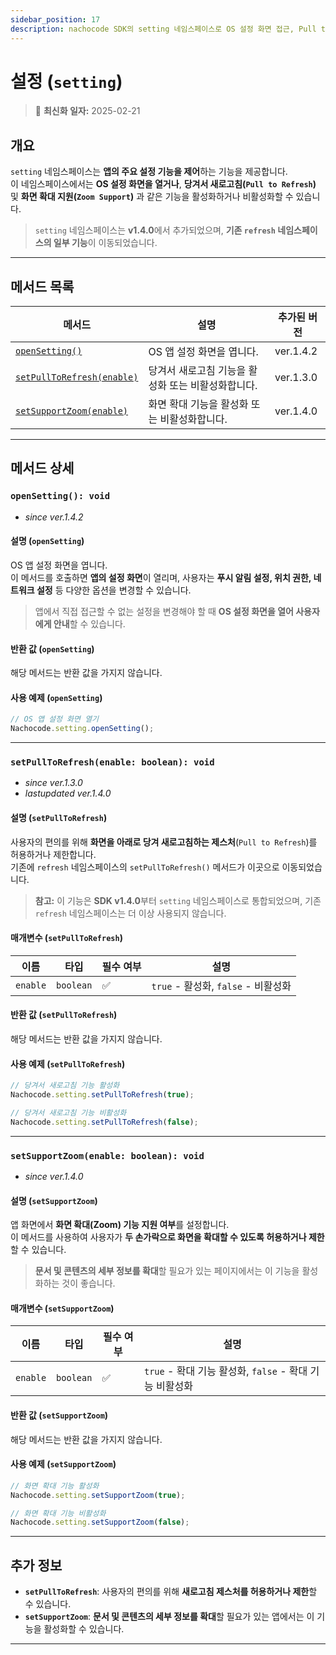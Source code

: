 ```yaml
---
sidebar_position: 17
description: nachocode SDK의 setting 네임스페이스로 OS 설정 화면 접근, Pull to Refresh 기능 설정, 화면 확대(Zoom) 지원 활성화 등 앱의 사용자 환경을 효율적으로 제어하세요.
---
```


# 설정 (`setting`)

> 🔔 **최신화 일자:** 2025-02-21

## **개요**

`setting` 네임스페이스는 **앱의 주요 설정 기능을 제어**하는 기능을 제공합니다.  
이 네임스페이스에서는 **OS 설정 화면을 열거나**, **당겨서 새로고침(`Pull to Refresh`)** 및 **화면 확대 지원(`Zoom Support`)** 과 같은 기능을 활성화하거나 비활성화할 수 있습니다.

> `setting` 네임스페이스는 **v1.4.0**에서 추가되었으며, **기존 `refresh` 네임스페이스의 일부 기능**이 이동되었습니다.

---

## **메서드 목록**

| 메서드                                                             | 설명                                               | 추가된 버전 |
| ------------------------------------------------------------------ | -------------------------------------------------- | ----------- |
| [`openSetting()`](#opensetting-void)                               | OS 앱 설정 화면을 엽니다.                          | ver.1.4.2   |
| [`setPullToRefresh(enable)`](#setpulltorefreshenable-boolean-void) | 당겨서 새로고침 기능을 활성화 또는 비활성화합니다. | ver.1.3.0   |
| [`setSupportZoom(enable)`](#setsupportzoomenable-boolean-void)     | 화면 확대 기능을 활성화 또는 비활성화합니다.       | ver.1.4.0   |

---

## **메서드 상세**

### **`openSetting(): void`**

- _since ver.1.4.2_

#### 설명 (`openSetting`)

OS 앱 설정 화면을 엽니다.  
이 메서드를 호출하면 **앱의 설정 화면**이 열리며, 사용자는 **푸시 알림 설정, 위치 권한, 네트워크 설정** 등 다양한 옵션을 변경할 수 있습니다.

> 앱에서 직접 접근할 수 없는 설정을 변경해야 할 때 **OS 설정 화면을 열어 사용자에게 안내**할 수 있습니다.

#### 반환 값 (`openSetting`)

해당 메서드는 반환 값을 가지지 않습니다.

#### 사용 예제 (`openSetting`)

```javascript
// OS 앱 설정 화면 열기
Nachocode.setting.openSetting();
```

---

### **`setPullToRefresh(enable: boolean): void`**

- _since ver.1.3.0_
- _lastupdated ver.1.4.0_

#### 설명 (`setPullToRefresh`)

사용자의 편의를 위해 **화면을 아래로 당겨 새로고침하는 제스처**(`Pull to Refresh`)를 허용하거나 제한합니다.  
기존에 `refresh` 네임스페이스의 `setPullToRefresh()` 메서드가 이곳으로 이동되었습니다.

> **참고:** 이 기능은 **SDK v1.4.0**부터 `setting` 네임스페이스로 통합되었으며, 기존 `refresh` 네임스페이스는 더 이상 사용되지 않습니다.

#### 매개변수 (`setPullToRefresh`)

| 이름     | 타입      | 필수 여부 | 설명                                |
| -------- | --------- | --------- | ----------------------------------- |
| `enable` | `boolean` | ✅        | `true` - 활성화, `false` - 비활성화 |

#### 반환 값 (`setPullToRefresh`)

해당 메서드는 반환 값을 가지지 않습니다.

#### 사용 예제 (`setPullToRefresh`)

```javascript
// 당겨서 새로고침 기능 활성화
Nachocode.setting.setPullToRefresh(true);

// 당겨서 새로고침 기능 비활성화
Nachocode.setting.setPullToRefresh(false);
```

---

### **`setSupportZoom(enable: boolean): void`**

- _since ver.1.4.0_

#### 설명 (`setSupportZoom`)

앱 화면에서 **화면 확대(Zoom) 기능 지원 여부**를 설정합니다.  
이 메서드를 사용하여 사용자가 **두 손가락으로 화면을 확대할 수 있도록 허용하거나 제한**할 수 있습니다.

> **문서 및 콘텐츠의 세부 정보를 확대**할 필요가 있는 페이지에서는 이 기능을 활성화하는 것이 좋습니다.

#### 매개변수 (`setSupportZoom`)

| 이름     | 타입      | 필수 여부 | 설명                                                    |
| -------- | --------- | --------- | ------------------------------------------------------- |
| `enable` | `boolean` | ✅        | `true` - 확대 기능 활성화, `false` - 확대 기능 비활성화 |

#### 반환 값 (`setSupportZoom`)

해당 메서드는 반환 값을 가지지 않습니다.

#### 사용 예제 (`setSupportZoom`)

```javascript
// 화면 확대 기능 활성화
Nachocode.setting.setSupportZoom(true);

// 화면 확대 기능 비활성화
Nachocode.setting.setSupportZoom(false);
```

---

## **추가 정보**

- **`setPullToRefresh`**: 사용자의 편의를 위해 **새로고침 제스처를 허용하거나 제한**할 수 있습니다.
- **`setSupportZoom`**: **문서 및 콘텐츠의 세부 정보를 확대**할 필요가 있는 앱에서는 이 기능을 활성화할 수 있습니다.

---
